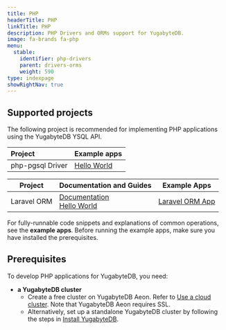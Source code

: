 ```yaml
---
title: PHP
headerTitle: PHP
linkTitle: PHP
description: PHP Drivers and ORMs support for YugabyteDB.
image: fa-brands fa-php
menu:
  stable:
    identifier: php-drivers
    parent: drivers-orms
    weight: 590
type: indexpage
showRightNav: true
---
```


## Supported projects

The following project is recommended for implementing PHP applications using the YugabyteDB YSQL API.

| Project | Example apps |
| :------ | :----------- |
| php-pgsql Driver | [Hello World](ysql/) |

| Project | Documentation and Guides | Example Apps |
| ------- | ------------------------ | ------------ |
| Laravel ORM | [Documentation](laravel/)<br />[Hello World](../orms/php/ysql-laravel/) | [Laravel ORM App](https://github.com/yugabyte/orm-examples/tree/master/php/laravel/)

For fully-runnable code snippets and explanations of common operations, see the **example apps**. Before running the example apps, make sure you have installed the prerequisites.

## Prerequisites

To develop PHP applications for YugabyteDB, you need:

- **a YugabyteDB cluster**
  - Create a free cluster on YugabyteDB Aeon. Refer to [Use a cloud cluster](/preview/quick-start-yugabytedb-managed/). Note that YugabyteDB Aeon requires SSL.
  - Alternatively, set up a standalone YugabyteDB cluster by following the steps in [Install YugabyteDB](/preview/quick-start/).
